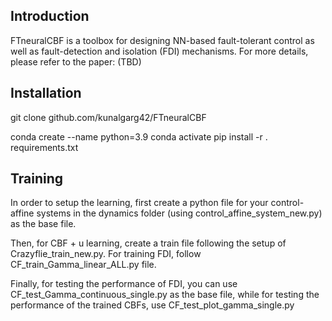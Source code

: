 ## Introduction

FTneuralCBF is a toolbox for designing NN-based fault-tolerant control as well as fault-detection and isolation (FDI) mechanisms. For more details, please refer to the paper: (TBD)

## Installation

git clone github.com/kunalgarg42/FTneuralCBF

conda create --name <CONDA ENV NAME> python=3.9
conda activate <CONDA ENV NAME>
pip install -r . requirements.txt

## Training

In order to setup the learning, first create a python file for your control-affine systems in the dynamics folder (using control_affine_system_new.py) as the base file.

Then, for CBF + u learning, create a train file following the setup of Crazyflie_train_new.py. For training FDI, follow CF_train_Gamma_linear_ALL.py file. 

Finally, for testing the performance of FDI, you can use CF_test_Gamma_continuous_single.py as the base file, while for testing the performance of the trained CBFs, use CF_test_plot_gamma_single.py

